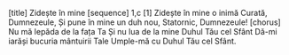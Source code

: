 [title] Zidește în mine
[sequence] 1,c
[1]
Zidește în mine o inimă
Curată, Dumnezeule,
Și pune în mine  un duh nou,
Statornic, Dumnezeule!
[chorus]
Nu mă lepăda de la fața Ta
Și nu lua de la mine Duhul Tău cel Sfânt
Dă-mi iarăși bucuria mântuirii Tale
Umple-mă cu Duhul Tău cel Sfânt.

